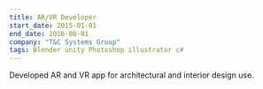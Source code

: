 ```yaml
---
title: AR/VR Developer
start_date: 2015-01-01
end_date: 2016-08-01
company: "T&C Systems Group"
tags: Blender unity Photoshop illustrator c#
---
```

Developed AR and VR app for architectural and interior design use.